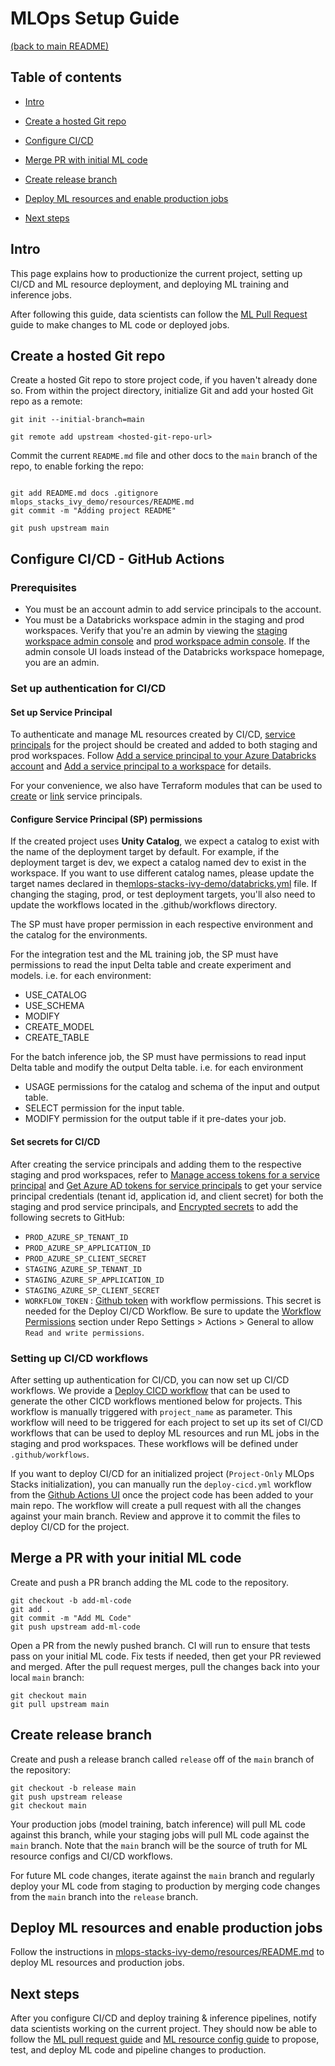 # MLOps Setup Guide
[(back to main README)](../README.md)

## Table of contents
* [Intro](#intro)
* [Create a hosted Git repo](#create-a-hosted-git-repo)
* [Configure CI/CD](#configure-cicd---github-actions)
* [Merge PR with initial ML code](#merge-a-pr-with-your-initial-ml-code)
* [Create release branch](#create-release-branch)

* [Deploy ML resources and enable production jobs](#deploy-ml-resources-and-enable-production-jobs)
* [Next steps](#next-steps)

## Intro
This page explains how to productionize the current project, setting up CI/CD and
ML resource deployment, and deploying ML training and inference jobs.

After following this guide, data scientists can follow the [ML Pull Request](ml-pull-request.md) guide to make changes to ML code or deployed jobs.

## Create a hosted Git repo
Create a hosted Git repo to store project code, if you haven't already done so. From within the project
directory, initialize Git and add your hosted Git repo as a remote:
```
git init --initial-branch=main
```

```
git remote add upstream <hosted-git-repo-url>
```

Commit the current `README.md` file and other docs to the `main` branch of the repo, to enable forking the repo:
```

git add README.md docs .gitignore mlops_stacks_ivy_demo/resources/README.md
git commit -m "Adding project README"

git push upstream main
```

## Configure CI/CD - GitHub Actions

### Prerequisites
* You must be an account admin to add service principals to the account.
* You must be a Databricks workspace admin in the staging and prod workspaces. Verify that you're an admin by viewing the
  [staging workspace admin console](https://adb-984752964297111.11.azuredatabricks.net#setting/accounts) and
  [prod workspace admin console](https://adb-984752964297111.11.azuredatabricks.net#setting/accounts). If
  the admin console UI loads instead of the Databricks workspace homepage, you are an admin.

### Set up authentication for CI/CD
#### Set up Service Principal

To authenticate and manage ML resources created by CI/CD, 
[service principals](https://learn.microsoft.com/azure/databricks/administration-guide/users-groups/service-principals)
for the project should be created and added to both staging and prod workspaces. Follow
[Add a service principal to your Azure Databricks account](https://learn.microsoft.com/azure/databricks/administration-guide/users-groups/service-principals#--add-a-service-principal-to-your-azure-databricks-account)
and [Add a service principal to a workspace](https://learn.microsoft.com/azure/databricks/administration-guide/users-groups/service-principals#--add-a-service-principal-to-a-workspace)
for details.

For your convenience, we also have Terraform modules that can be used to [create](https://registry.terraform.io/modules/databricks/mlops-azure-project-with-sp-creation/databricks/latest) or [link](https://registry.terraform.io/modules/databricks/mlops-azure-project-with-sp-linking/databricks/latest) service principals.



#### Configure Service Principal (SP) permissions 
If the created project uses **Unity Catalog**, we expect a catalog to exist with the name of the deployment target by default. 
For example, if the deployment target is dev, we expect a catalog named dev to exist in the workspace. 
If you want to use different catalog names, please update the target names declared in the[mlops-stacks-ivy-demo/databricks.yml](../mlops_stacks_ivy_demo/databricks.yml) file.
If changing the staging, prod, or test deployment targets, you'll also need to update the workflows located in the .github/workflows directory.

The SP must have proper permission in each respective environment and the catalog for the environments.

For the integration test and the ML training job, the SP must have permissions to read the input Delta table and create experiment and models. 
i.e. for each environment:
- USE_CATALOG
- USE_SCHEMA
- MODIFY
- CREATE_MODEL
- CREATE_TABLE

For the batch inference job, the SP must have permissions to read input Delta table and modify the output Delta table. 
i.e. for each environment
- USAGE permissions for the catalog and schema of the input and output table.
- SELECT permission for the input table.
- MODIFY permission for the output table if it pre-dates your job.


#### Set secrets for CI/CD

After creating the service principals and adding them to the respective staging and prod workspaces, refer to
[Manage access tokens for a service principal](https://learn.microsoft.com/azure/databricks/administration-guide/users-groups/service-principals#--manage-access-tokens-for-a-service-principal)
and [Get Azure AD tokens for service principals](https://learn.microsoft.com/azure/databricks/dev-tools/api/latest/aad/service-prin-aad-token)
to get your service principal credentials (tenant id, application id, and client secret) for both the staging and prod service principals, and [Encrypted secrets](https://docs.github.com/en/actions/security-guides/encrypted-secrets)
to add the following secrets to GitHub:
- `PROD_AZURE_SP_TENANT_ID`
- `PROD_AZURE_SP_APPLICATION_ID`
- `PROD_AZURE_SP_CLIENT_SECRET`
- `STAGING_AZURE_SP_TENANT_ID`
- `STAGING_AZURE_SP_APPLICATION_ID`
- `STAGING_AZURE_SP_CLIENT_SECRET`
- `WORKFLOW_TOKEN` : [Github token](https://docs.github.com/en/authentication/keeping-your-account-and-data-secure/managing-your-personal-access-tokens#creating-a-personal-access-token-classic) with workflow permissions. This secret is needed for the Deploy CI/CD Workflow.
Be sure to update the [Workflow Permissions](https://docs.github.com/en/actions/security-guides/automatic-token-authentication#modifying-the-permissions-for-the-github_token) section under Repo Settings > Actions > General to allow `Read and write permissions`.


### Setting up CI/CD workflows
After setting up authentication for CI/CD, you can now set up CI/CD workflows. We provide a [Deploy CICD workflow](../.github/workflows/deploy-cicd.yml) that can be used to generate the other CICD workflows mentioned below for projects. 
This workflow is manually triggered with `project_name` as parameter. This workflow will need to be triggered for each project to set up its set of CI/CD workflows that can be used to deploy ML resources and run ML jobs in the staging and prod workspaces. 
These workflows will be defined under `.github/workflows`.

If you want to deploy CI/CD for an initialized project (`Project-Only` MLOps Stacks initialization), you can manually run the `deploy-cicd.yml` workflow from the [Github Actions UI](https://docs.github.com/en/actions/using-workflows/manually-running-a-workflow?tool=webui) once the project code has been added to your main repo. 
The workflow will create a pull request with all the changes against your main branch. Review and approve it to commit the files to deploy CI/CD for the project. 



## Merge a PR with your initial ML code
Create and push a PR branch adding the ML code to the repository.

```
git checkout -b add-ml-code
git add .
git commit -m "Add ML Code"
git push upstream add-ml-code
```

Open a PR from the newly pushed branch. CI will run to ensure that tests pass
on your initial ML code. Fix tests if needed, then get your PR reviewed and merged.
After the pull request merges, pull the changes back into your local `main`
branch:

```
git checkout main
git pull upstream main
```

## Create release branch
Create and push a release branch called `release` off of the `main` branch of the repository:
```
git checkout -b release main
git push upstream release
git checkout main
```

Your production jobs (model training, batch inference) will pull ML code against this branch, while your staging jobs will pull ML code against the `main` branch. Note that the `main` branch will be the source of truth for ML resource configs and CI/CD workflows.

For future ML code changes, iterate against the `main` branch and regularly deploy your ML code from staging to production by merging code changes from the `main` branch into the `release` branch.

## Deploy ML resources and enable production jobs
Follow the instructions in [mlops-stacks-ivy-demo/resources/README.md](../mlops_stacks_ivy_demo/resources/README.md) to deploy ML resources
and production jobs.

## Next steps
After you configure CI/CD and deploy training & inference pipelines, notify data scientists working
on the current project. They should now be able to follow the
[ML pull request guide](ml-pull-request.md) and 
[ML resource config guide](../mlops_stacks_ivy_demo/resources/README.md)  to propose, test, and deploy
ML code and pipeline changes to production.
